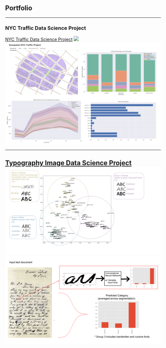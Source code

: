 ## Portfolio

---

### NYC Traffic Data Science Project

[NYC Traffic Data Science Project](/ArcGIS_Project_nyc_traffic)
<img src="images/leaflet_gif.gif?raw=true"/>
<img src="images/traffic_data.png?raw=true"/>

---
[Typography Image Data Science Project](/pdf/sample_presentation.pdf)
<img src="images/fonts.png?raw=true"/>
<img src="images/convfont.png?raw=true"/>
---
